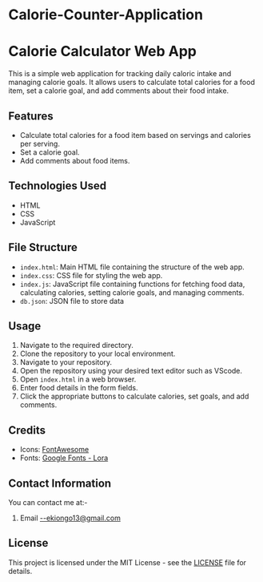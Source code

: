 # Calorie-Counter-Application
# Calorie Calculator Web App

This is a simple web application for tracking daily caloric intake and managing calorie goals. It allows users to calculate total calories for a food item, set a calorie goal, and add comments about their food intake.

## Features

- Calculate total calories for a food item based on servings and calories per serving.
- Set a calorie goal.
- Add comments about food items.

## Technologies Used

- HTML
- CSS
- JavaScript

## File Structure

- `index.html`: Main HTML file containing the structure of the web app.
- `index.css`: CSS file for styling the web app.
- `index.js`: JavaScript file containing functions for fetching food data, calculating calories, setting calorie goals, and managing comments.
- `db.json`: JSON file to store data 

## Usage
1. Navigate to the required directory.
2. Clone the repository to your local environment. 
3. Navigate to your repository. 
4. Open the repository using your desired text editor such as VScode.
5. Open `index.html` in a web browser.
6. Enter food details in the form fields.
7. Click the appropriate buttons to calculate calories, set goals, and add comments.


## Credits

- Icons: [FontAwesome](https://fontawesome.com/)
- Fonts: [Google Fonts - Lora](https://fonts.google.com/specimen/Lora)

## Contact Information

You can contact me at:-
1. Email --ekiongo13@gmail.com

## License

This project is licensed under the MIT License - see the [LICENSE](LICENSE) file for details.



